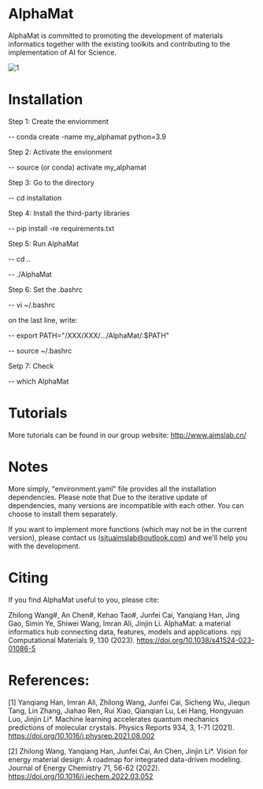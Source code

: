 # AlphaMat
AlphaMat is committed to promoting the development of materials informatics together with the existing toolkits and contributing to the implementation of AI for Science.

![1](https://github.com/CodingWZL/AlphaMat/assets/104205506/ccceb67c-cd29-45fa-a0c6-d427e82ccc65)

# Installation
Step 1: Create the enviornment

-- conda create -name my_alphamat python=3.9

Step 2: Activate the envionment

-- source (or conda) activate my_alphamat

Step 3: Go to the directory

-- cd installation

Step 4: Install the third-party libraries

-- pip install -re requirements.txt

Step 5: Run AlphaMat

-- cd ..

-- ./AlphaMat

Step 6: Set the .bashrc

-- vi ~/.bashrc 

on the last line, write:

-- export PATH="/XXX/XXX/.../AlphaMat/:$PATH"

-- source ~/.bashrc

Setp 7: Check

-- which AlphaMat

# Tutorials
More tutorials can be found in our group website: http://www.aimslab.cn/

# Notes
More simply, "environment.yaml" file provides all the installation dependencies.
Please note that Due to the iterative update of dependencies, many versions are incompatible with each other.
You can choose to install them separately.

If you want to implement more functions (which may not be in the current version), please contact us (sjtuaimslab@outlook.com) and we'll help you with the development.

# Citing
If you find AlphaMat useful to you, please cite:

Zhilong Wang#, An Chen#, Kehao Tao#, Junfei Cai, Yanqiang Han, Jing Gao, Simin Ye, Shiwei Wang, Imran Ali, Jinjin Li. AlphaMat: a material informatics hub connecting data, features, models and applications. npj Computational Materials 9, 130 (2023).
https://doi.org/10.1038/s41524-023-01086-5

# References:
[1] Yanqiang Han, Imran Ali, Zhilong Wang, Junfei Cai, Sicheng Wu, Jiequn Tang, Lin Zhang, Jiahao Ren, Rui Xiao, Qianqian Lu, Lei Hang, Hongyuan Luo, Jinjin Li*. Machine learning accelerates quantum mechanics predictions of molecular crystals. Physics Reports 934, 3, 1-71 (2021).
https://doi.org/10.1016/j.physrep.2021.08.002

[2] Zhilong Wang, Yanqiang Han, Junfei Cai, An Chen, Jinjin Li*. Vision for energy material design: A roadmap for integrated data-driven modeling. Journal of Energy Chemistry 71, 56-62 (2022).
https://doi.org/10.1016/j.jechem.2022.03.052





